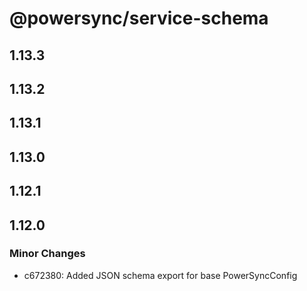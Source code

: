 # @powersync/service-schema

## 1.13.3

## 1.13.2

## 1.13.1

## 1.13.0

## 1.12.1

## 1.12.0

### Minor Changes

- c672380: Added JSON schema export for base PowerSyncConfig
